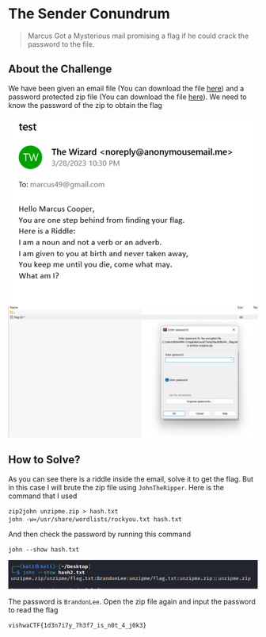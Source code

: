 # The Sender Conundrum
> Marcus Got a Mysterious mail promising a flag if he could crack the password to the file.

## About the Challenge
We have been given an email file (You can download the file [here](TheEmail.eml)) and a password protected zip file (You can download the file [here](unzipme.zip)). We need to know the password of the zip to obtain the flag

![preview_email](images/email_preview.png)
![preview_zip](images/zip_preview.png)

## How to Solve?
As you can see there is a riddle inside the email, solve it to get the flag. But in this case I will brute the zip file using `JohnTheRipper`. Here is the command that I used

```
zip2john unzipme.zip > hash.txt
john -w=/usr/share/wordlists/rockyou.txt hash.txt
```

And then check the password by running this command
```
john --show hash.txt
```

![password](images/password.png)

The password is `BrandonLee`. Open the zip file again and input the password to read the flag

```
vishwaCTF{1d3n7i7y_7h3f7_is_n0t_4_j0k3}
```